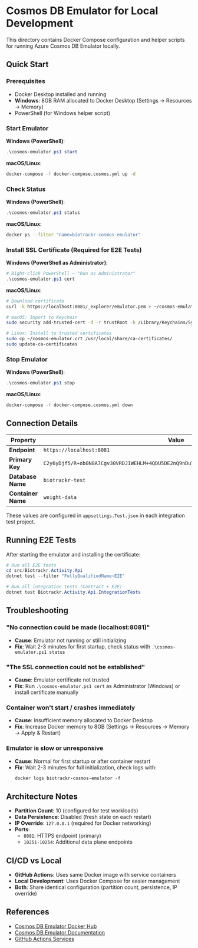 # Cosmos DB Emulator for Local Development

This directory contains Docker Compose configuration and helper scripts for running Azure Cosmos DB Emulator locally.

## Quick Start

### Prerequisites
- Docker Desktop installed and running
- **Windows**: 8GB RAM allocated to Docker Desktop (Settings → Resources → Memory)
- PowerShell (for Windows helper script)

### Start Emulator

**Windows (PowerShell)**:
```powershell
.\cosmos-emulator.ps1 start
```

**macOS/Linux**:
```bash
docker-compose -f docker-compose.cosmos.yml up -d
```

### Check Status

**Windows (PowerShell)**:
```powershell
.\cosmos-emulator.ps1 status
```

**macOS/Linux**:
```bash
docker ps --filter "name=biotrackr-cosmos-emulator"
```

### Install SSL Certificate (Required for E2E Tests)

**Windows (PowerShell as Administrator)**:
```powershell
# Right-click PowerShell → "Run as Administrator"
.\cosmos-emulator.ps1 cert
```

**macOS/Linux**:
```bash
# Download certificate
curl -k https://localhost:8081/_explorer/emulator.pem > ~/cosmos-emulator.crt

# macOS: Import to Keychain
sudo security add-trusted-cert -d -r trustRoot -k /Library/Keychains/System.keychain ~/cosmos-emulator.crt

# Linux: Install to trusted certificates
sudo cp ~/cosmos-emulator.crt /usr/local/share/ca-certificates/
sudo update-ca-certificates
```

### Stop Emulator

**Windows (PowerShell)**:
```powershell
.\cosmos-emulator.ps1 stop
```

**macOS/Linux**:
```bash
docker-compose -f docker-compose.cosmos.yml down
```

## Connection Details

| Property | Value |
|----------|-------|
| **Endpoint** | `https://localhost:8081` |
| **Primary Key** | `C2y6yDjf5/R+ob0N8A7Cgv30VRDJIWEHLM+4QDU5DE2nQ9nDuVTqobD4b8mGGyPMbIZnqyMsEcaGQy67XIw/Jw==` |
| **Database Name** | `biotrackr-test` |
| **Container Name** | `weight-data` |

These values are configured in `appsettings.Test.json` in each integration test project.

## Running E2E Tests

After starting the emulator and installing the certificate:

```powershell
# Run all E2E tests
cd src/Biotrackr.Activity.Api
dotnet test --filter "FullyQualifiedName~E2E"

# Run all integration tests (Contract + E2E)
dotnet test Biotrackr.Activity.Api.IntegrationTests
```

## Troubleshooting

### "No connection could be made (localhost:8081)"
- **Cause**: Emulator not running or still initializing
- **Fix**: Wait 2-3 minutes for first startup, check status with `.\cosmos-emulator.ps1 status`

### "The SSL connection could not be established"
- **Cause**: Emulator certificate not trusted
- **Fix**: Run `.\cosmos-emulator.ps1 cert` as Administrator (Windows) or install certificate manually

### Container won't start / crashes immediately
- **Cause**: Insufficient memory allocated to Docker Desktop
- **Fix**: Increase Docker memory to 8GB (Settings → Resources → Memory → Apply & Restart)

### Emulator is slow or unresponsive
- **Cause**: Normal for first startup or after container restart
- **Fix**: Wait 2-3 minutes for full initialization, check logs with:
  ```powershell
  docker logs biotrackr-cosmos-emulator -f
  ```

## Architecture Notes

- **Partition Count**: 10 (configured for test workloads)
- **Data Persistence**: Disabled (fresh state on each restart)
- **IP Override**: `127.0.0.1` (required for Docker networking)
- **Ports**:
  - `8081`: HTTPS endpoint (primary)
  - `10251-10254`: Additional data plane endpoints

## CI/CD vs Local

- **GitHub Actions**: Uses same Docker image with service containers
- **Local Development**: Uses Docker Compose for easier management
- **Both**: Share identical configuration (partition count, persistence, IP override)

## References

- [Cosmos DB Emulator Docker Hub](https://hub.docker.com/r/microsoft/azure-cosmosdb-emulator)
- [Cosmos DB Emulator Documentation](https://docs.microsoft.com/en-us/azure/cosmos-db/local-emulator)
- [GitHub Actions Services](https://docs.github.com/en/actions/using-containerized-services/about-service-containers)
